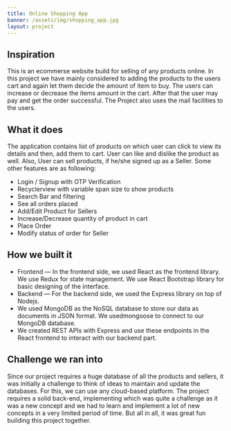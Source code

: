```yaml
---
title: Online Shopping App
banner: /assets/img/shopping_app.jpg
layout: project
---
```


## Inspiration

This is an ecommerse website build for selling of any products online. In this project we have mainly considered to adding the products to the users cart and again let them decide the amount of item to buy. The users can increase or decrease the items amount in the cart. After that the user may pay and get the order successful. The Project also uses the mail facilities to the users.

## What it does

The application contains list of products on which user can click to view its details and then, add them to cart. User can like and dislike the product as well. Also, User can sell products, if he/she signed up as a Seller. Some other features are as following:
<ul>
  <li>Login / Signup with OTP Verification</li>
  <li>Recyclerview with variable span size to show products</li>
  <li>Search Bar and filtering</li>
  <li>See all orders placed</li>
  <li>Add/Edit Product for Sellers</li>
  <li>Increase/Decrease quantity of product in cart</li>
  <li>Place Order</li>
  <li>Modify status of order for Seller</li>
</ul>

## How we built it

<ul>
<li> Frontend — In the frontend side, we used React as the frontend library. We use Redux for state management. We use React Bootstrap library for basic designing of the interface.</li>
<li> Backend — For the backend side, we used the Express library on top of Nodejs. </li>
<li> We used MongoDB as the NoSQL database to store our data as documents in JSON format. We usedmongoose to connect to our MongoDB database.</li>
<li>We created REST APIs with Express and use these endpoints in the React frontend to interact with our backend part.</li>
</ul>


## Challenge we ran into

Since our project requires a huge database of all the products and sellers, it was initially a challenge to think of ideas to maintain and update the databases. For this, we can use any cloud-based platform. The project requires a solid back-end, implementing which was quite a challenge as it was a new concept and we had to learn and implement a lot of new concepts in a very limited period of time.
But all in all, it was great fun building this project together.